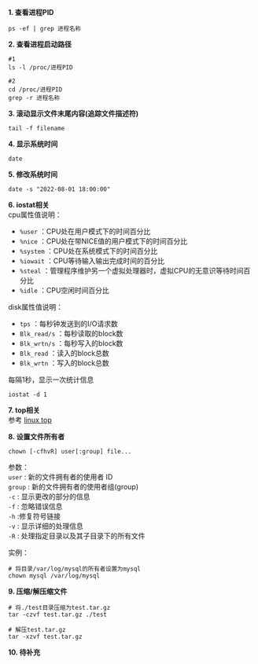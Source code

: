 **1. 查看进程PID**  
```
ps -ef | grep 进程名称
```
**2. 查看进程启动路径**  
```
#1
ls -l /proc/进程PID

#2
cd /proc/进程PID
grep -r 进程名称
```
**3. 滚动显示文件末尾内容(追踪文件描述符)**  
```
tail -f filename
```
**4. 显示系统时间**  
```
date
```
**5. 修改系统时间**  
```
date -s "2022-08-01 18:00:00"
```
**6. iostat相关**  
cpu属性值说明：
- `%user` ：CPU处在用户模式下的时间百分比
- `%nice` ：CPU处在带NICE值的用户模式下的时间百分比
- `%system` ：CPU处在系统模式下的时间百分比
- `%iowait` ：CPU等待输入输出完成时间的百分比
- `%steal` ：管理程序维护另一个虚拟处理器时，虚拟CPU的无意识等待时间百分比
- `%idle` ：CPU空闲时间百分比

disk属性值说明：
- `tps` ：每秒钟发送到的I/O请求数
- `Blk_read/s` ：每秒读取的block数
- `Blk_wrtn/s` ：每秒写入的block数
- `Blk_read` ：读入的block总数
- `Blk_wrtn` ：写入的block总数

每隔1秒，显示一次统计信息
```
iostat -d 1
```
**7. top相关**  
参考 [linux top](https://www.csdn.net/tags/OtDaUg1sODA1NC1ibG9n.html)

**8. 设置文件所有者**  
```
chown [-cfhvR] user[:group] file...
```
参数：  
`user` : 新的文件拥有者的使用者 ID  
`group` : 新的文件拥有者的使用者组(group)  
`-c` : 显示更改的部分的信息  
`-f` : 忽略错误信息  
`-h` :修复符号链接  
`-v` : 显示详细的处理信息  
`-R` : 处理指定目录以及其子目录下的所有文件  

实例：
```
# 将目录/var/log/mysql的所有者设置为mysql
chown mysql /var/log/mysql
```
**9. 压缩/解压缩文件**  
```
# 将./test目录压缩为test.tar.gz
tar -czvf test.tar.gz ./test 

# 解压test.tar.gz
tar -xzvf test.tar.gz
```
**10. 待补充**  
